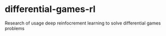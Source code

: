 # differential-games-rl
Research of usage deep reinfocrement learning to solve differential games problems
